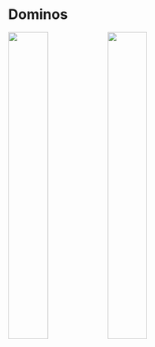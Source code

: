 # Dominos


<img src="https://user-images.githubusercontent.com/6896110/30528334-1058c394-9c00-11e7-8501-5aeea1bb8465.PNG" width="40%" height="40%"><img src="https://user-images.githubusercontent.com/6896110/30528334-1058c394-9c00-11e7-8501-5aeea1bb8465.PNG" width="40%" height="40%">
